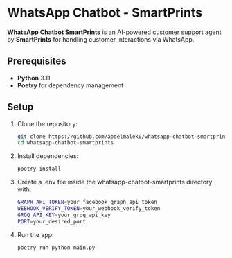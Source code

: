 # WhatsApp Chatbot - SmartPrints

**WhatsApp Chatbot SmartPrints** is an AI-powered customer support agent by **SmartPrints** for handling customer interactions via WhatsApp.

## Prerequisites

- **Python** 3.11
- **Poetry** for dependency management

## Setup

1. Clone the repository:

   ```bash
   git clone https://github.com/abdelmalek0/whatsapp-chatbot-smartprints.git
   cd whatsapp-chatbot-smartprints
   ```
2. Install dependencies:

    ```bash
    poetry install
    ```

3. Create a .env file inside the whatsapp-chatbot-smartprints directory with:

    ```bash
    GRAPH_API_TOKEN=your_facebook_graph_api_token
    WEBHOOK_VERIFY_TOKEN=your_webhook_verify_token
    GROQ_API_KEY=your_groq_api_key
    PORT=your_desired_port
    ```

4. Run the app:

    ```bash
    poetry run python main.py
    ```